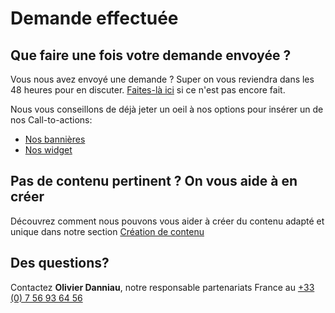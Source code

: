 # Demande effectuée

## Que faire une fois votre demande envoyée ?

Vous nous avez envoyé une demande ? Super on vous reviendra dans les 48 heures pour en discuter.
[Faites-là ici](https://pages.sortlist.com/sortlist-affiliation-program) si ce n'est pas encore fait.

Nous vous conseillons de déjà jeter un oeil à nos options pour insérer un de nos Call-to-actions:

* [Nos bannières](https://sortlist.github.io/partners/cta/banners)
* [Nos widget](https://sortlist.github.io/partners/cta/widget)

## Pas de contenu pertinent ? On vous aide à en créer

Découvrez comment nous pouvons vous aider à créer du contenu adapté et unique dans notre section [Création de contenu](content_creation)

## Des questions?

Contactez **Olivier Danniau**, notre responsable partenariats France au [+33 (0) 7 56 93 64 56](tel:+33756936456)
